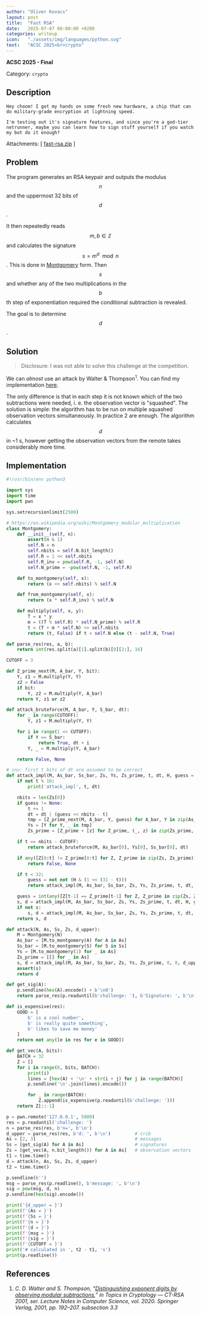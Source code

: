 ```yaml
---
author: "Oliver Kovacs"
layout: post
title:  "Fast RSA"
date:   2025-07-07 00:00:00 +0200
categories: writeup
icon:   "./assets/img/languages/python.svg"
text:   "ACSC 2025<br>crypto"
---
```


**ACSC 2025 - Final**

Category: `crypto`

## Description

```
Hey choom! I got my hands on some fresh new hardware, a chip that can do military-grade encryption at lightning speed.

I'm testing out it's signature features, and since you're a god-tier netrunner, maybe you can learn how to sign stuff yourself if you watch my bot do it enough?
```
Attachments: [
<a href="/assets/zip/fast-rsa.zip">fast-rsa.zip</a>
]

## Problem

The program generates an RSA keypair and outputs the modulus $$n$$
and the uppermost 32 bits of $$d$$.

It then repeatedly reads $$m, b \in \mathbb Z$$ and calculates the signature $$s = m^d \mod n$$.
This is done in [Montgomery](https://en.wikipedia.org/wiki/Montgomery_modular_multiplication) form.
Then $$s$$ and whether any of the two multiplications in the $$b$$th step of exponentiation
required the conditional subtraction is revealed.

The goal is to determine $$d$$.

## Solution

> Disclosure: I was not able to solve this challenge at the competition.

We can _almost_ use an attack by Walter & Thompson<sup>1</sup>.
You can find my implementation [here](https://github.com/OliverKovacs/montgomery-sidechannel/).

The only difference is that in each step it is not known which of the two
subtractions were needed, i. e. the observation vector is "squashed".
The solution is simple: the algorithm has to be run on multiple
squashed observation vectors simultaneously.
In practice 2 are enough.
The algorithm calculates $$d$$ in ~1 s,
however getting the observation vectors from the remote takes considerably more time.

## Implementation

```python
#!/usr/bin/env python3

import sys
import time
import pwn

sys.setrecursionlimit(2500)

# https://en.wikipedia.org/wiki/Montgomery_modular_multiplication
class Montgomery:
    def __init__(self, n):
        assert(n & 1)
        self.N = n
        self.nbits = self.N.bit_length()
        self.R = 1 << self.nbits
        self.R_inv = pow(self.R, -1, self.N)
        self.N_prime = -pow(self.N, -1, self.R)

    def to_montgomery(self, x):
        return (x << self.nbits) % self.N

    def from_montgomery(self, x):
        return (x * self.R_inv) % self.N

    def multiply(self, x, y):
        T = x * y
        m = ((T % self.R) * self.N_prime) % self.R
        t = (T + m * self.N) >> self.nbits
        return (t, False) if t < self.N else (t - self.N, True)

def parse_res(res, a, b):
    return int(res.split(a)[1].split(b)[0][2:], 16)

CUTOFF = 3

def Z_prime_next(M, A_bar, Y, bit):
    Y, z1 = M.multiply(Y, Y)
    z2 = False
    if bit:
        Y, z2 = M.multiply(Y, A_bar)
    return Y, z1 or z2

def attack_bruteforce(M, A_bar, Y, S_bar, dt):
    for _ in range(CUTOFF):
        Y, z1 = M.multiply(Y, Y)

    for i in range(1 << CUTOFF):
        if Y == S_bar:
            return True, dt + i
        Y, _ = M.multiply(Y, A_bar)

    return False, None

# inv: first t bits of dt are assumed to be correct
def attack_impl(M, As_bar, Ss_bar, Zs, Ys, Zs_prime, t, dt, H, guess = None):
    if not t % 10:
        print('attack_impl', t, dt)

    nbits = len(Zs[0])
    if guess != None:
        t += 1
        dt = dt | (guess << nbits - t)
        tmp = [Z_prime_next(M, A_bar, Y, guess) for A_bar, Y in zip(As_bar, Ys)]
        Ys = [Y for Y, _ in tmp]
        Zs_prime = [Z_prime + [z] for Z_prime, (_, z) in zip(Zs_prime, tmp)]

    if t == nbits - CUTOFF:
        return attack_bruteforce(M, As_bar[0], Ys[0], Ss_bar[0], dt)

    if any([Z[0:t] != Z_prime[0:t] for Z, Z_prime in zip(Zs, Zs_prime)]):
        return False, None

    if t < 32:
        guess = not not (H & (1 << (31 - t)))
        return attack_impl(M, As_bar, Ss_bar, Zs, Ys, Zs_prime, t, dt, H, guess)

    guess = int(any([Z[t-1] == Z_prime[t-1] for Z, Z_prime in zip(Zs, Zs_prime)]))
    s, d = attack_impl(M, As_bar, Ss_bar, Zs, Ys, Zs_prime, t, dt, H, guess)
    if not s:
        s, d = attack_impl(M, As_bar, Ss_bar, Zs, Ys, Zs_prime, t, dt, H, not guess)
    return s, d

def attack(N, As, Ss, Zs, d_upper):
    M = Montgomery(N)
    As_bar = [M.to_montgomery(A) for A in As]
    Ss_bar = [M.to_montgomery(S) for S in Ss]
    Ys = [M.to_montgomery(1) for _ in As]
    Zs_prime = [[] for _ in As]
    s, d = attack_impl(M, As_bar, Ss_bar, Zs, Ys, Zs_prime, 0, 0, d_upper)
    assert(s)
    return d

def get_sig(A):
    p.sendline(hex(A).encode() + b'\n0')
    return parse_res(p.readuntil(b'challenge: '), b'Signature: ', b'\n')

def is_expensive(res):
    GOOD = [
        b' is a cool number',
        b' is really quite something',
        b' likes to save me money'
    ]
    return not any([e in res for e in GOOD])

def get_vec(A, bits):
    BATCH = 32
    Z = []
    for i in range(0, bits, BATCH):
        print(i)
        lines = [hex(A) + '\n' + str(i + j) for j in range(BATCH)]
        p.sendline('\n'.join(lines).encode())

        for _ in range(BATCH):
            Z.append(is_expensive(p.readuntil(b'challenge: ')))
    return Z[::-1]

p = pwn.remote('127.0.0.1', 5000)
res = p.readuntil('challenge: ')
n = parse_res(res, b'n=', b'\n')
d_upper = parse_res(res, b'd: ', b'\n')         # crib
As = [2, 3]                                     # messages
Ss = [get_sig(A) for A in As]                   # signatures
Zs = [get_vec(A, n.bit_length()) for A in As]   # observation vectors
t1 = time.time()
d = attack(n, As, Ss, Zs, d_upper)
t2 = time.time()

p.sendline(b'')
msg = parse_res(p.readline(), b'message: ', b'\n')
sig = pow(msg, d, n)
p.sendline(hex(sig).encode())

print('{d_upper = }')
print(f'{As = }')
print(f'{Ss = }')
print(f'{n = }')
print(f'{d = }')
print(f'{msg = }')
print(f'{sig = }')
print(f'{CUTOFF = }')
print('# calculated in ', t2 - t1, 's')
print(p.readline())
```

## References

1. _C. D. Walter and S. Thompson, "[Distinguishing exponent digits by observing modular subtractions](https://link.springer.com/chapter/10.1007/3-540-45353-9_15),” in Topics in Cryptology — CT-RSA 2001, ser. Lecture Notes in Computer Science, vol. 2020. Springer Verlag, 2001, pp. 192–207. subsection 3.3_
